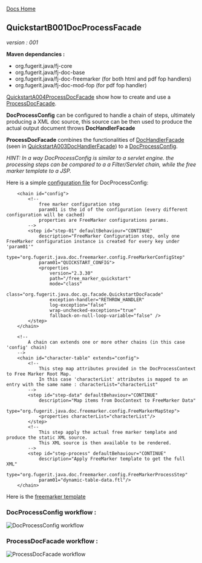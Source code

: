 [Docs Home](../../index.md)

## QuickstartB001DocProcessFacade

*version : 001*

**Maven dependancies :**
* org.fugerit.java/fj-core
* org.fugerit.java/fj-doc-base
* org.fugerit.java/fj-doc-freemarker	(for both html and pdf fop handlers)
* org.fugerit.java/fj-doc-mod-fop	(for pdf fop handler)

[QuickstartA004ProcessDocFacade](../../fj-doc-quickstart-b-freemarker/src/test/java/test/org/fugerit/java/doc/qs/QuickstartB001ProcessDocFacade.java) show how to create and use a [ProcessDocFacade](https://venusdocs.fugerit.org/fj-doc-base/src/main/java/org/fugerit/java/doc/base/facade/ProcessDocFacade.java).

**DocProcessConfig** can be configured to handle a chain of steps, ultimately producing a XML doc source, this source can be then used to produce the actual output document throws **DocHandlerFacade**

**ProcessDocFacade** combines the functionalities of [DocHandlerFacade](https://venusdocs.fugerit.org/fj-doc-base/src/main/java/org/fugerit/java/doc/base/facade/DocHandlerFacade.java) (seen in [QuickstartA003DocHandlerFacade](003DocHandlerFacade.md)) to a [DocProcessConfig](https://venusdocs.fugerit.org/fj-doc-base/src/main/java/org/fugerit/java/doc/base/process/DocProcessConfig.java).

*HINT: In a way DocProcessConfig is similar to a servlet engine. the processing steps can be compared to a a Filter/Servlet chain, while the free marker template to a JSP.*

Here is a simple [configuration file](../../fj-doc-quickstart-b-freemarker/src/main/resources/doc-facade/doc-process-quickstart.xml) for DocProcessConfig: 

```
	<chain id="config">
		<!-- 
			free marker configuration step
			param01 is the id of the configuration (every different configuration will be cached)
			properties are FreeMarker configurations params. 
		-->
		<step id="step-01" defaultBehaviour="CONTINUE"
			description="FreeMarker Configuration step, only one FreeMarker configuration instance is created for every key under 'param01'" 
			type="org.fugerit.java.doc.freemarker.config.FreeMarkerConfigStep"
			param01="QUICKSTART_CONFIG">
			<properties 
				version="2.3.30"
				path="/free_marker_quickstart"
				mode="class" 
				class="org.fugerit.java.doc.qs.facade.QuickstartDocFacade"
				exception-handler="RETHROW_HANDLER"
				log-exception="false"
				wrap-unchecked-exceptions="true"
				fallback-on-null-loop-variable="false" />
		</step>		
	</chain>

	<!--
		A chain can extends one or more other chains (in this case 'config' chain)
	-->
	<chain id="character-table" extends="config">
		<!--
			This step map attributes provided in the DocProcessContext to Free Marker Root Map.
			In this case 'characterList' attributes is mapped to an entry with the same name : characterList="characterList"
		-->
		<step id="step-data" defaultBehaviour="CONTINUE"
			description="Map items from DocContext to FreeMarker Data" 
			type="org.fugerit.java.doc.freemarker.config.FreeMarkerMapStep">		
			<properties characterList="characterList"/>		
		</step>
		<!--
			This step apply the actual free marker template and produce the static XML source.
			This XML source is then available to be rendered.
		-->					
		<step id="step-process" defaultBehaviour="CONTINUE"
			description="Apply FreeMarker template to get the full XML" 
			type="org.fugerit.java.doc.freemarker.config.FreeMarkerProcessStep"
			param01="dynamic-table-data.ftl"/>
	</chain>
```

Here is the [freemarker template](../../fj-doc-quickstart-b-freemarker/src/main/resources/free_marker_quickstart/dynamic-table-data.ftl)

### DocProcessConfig workflow : 

![DocProcessConfig workflow](https://venusdocs.fugerit.org/docs/img/004_doc_process_config.gif)

### ProcessDocFacade workflow : 

![ProcessDocFacade workflow](https://venusdocs.fugerit.org/docs/img/005_process_doc_facade.gif)